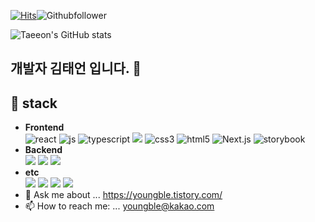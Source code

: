 [![Hits](https://hits.seeyoufarm.com/api/count/incr/badge.svg?url=https%3A%2F%2Fgithub.com%2FTaeeon-kim&count_bg=%2379C83D&title_bg=%23555555&icon=&icon_color=%23E7E7E7&title=total+&edge_flat=false)](https://hits.seeyoufarm.com)![Githubfollower](https://img.shields.io/github/followers/Taeeon-kim?style=social)

![Taeeon's GitHub stats](https://github-readme-stats.vercel.app/api?username=Taeeon-kim&show_icons=true&theme=radical)

## 개발자 김태언 입니다. 👋 

<!--
**Taeeon-kim/Taeeon-kim** is a ✨ _special_ ✨ repository because its `README.md` (this file) appears on your GitHub profile.
-->

## 🌱 stack
-  <strong>Frontend</strong><br />
    ![react](https://img.shields.io/badge/react-35BDB2?style=flat&logo=react&logoColor=white)  ![js](https://img.shields.io/badge/javascript-FFFF00?style=flat&logo=javascript&logoColor=white) ![typescript](https://img.shields.io/badge/typescript-3178C6?style=flat&logo=typescript&logoColor=white) <img src="https://img.shields.io/badge/Vue.js-4FC08D?style=flat-square&logo=Vue.js&logoColor=white"/>  ![css3](https://img.shields.io/badge/css3-4682B4?style=flat&logo=css3&logoColor=white)  ![html5](https://img.shields.io/badge/html5-FF8C00?style=flat&logo=html5&logoColor=white) ![Next.js](https://img.shields.io/badge/Next.js-000000?style=flat&logo=next.js&logoColor=white) ![storybook](https://img.shields.io/badge/Storybook-FF4785?style=flat&logo=storybook&logoColor=white) <br />
- <strong>Backend</strong><br />
 <img src="https://img.shields.io/badge/java-007396?style=flat-square&logo=java&logoColor=white"/> <img src="https://img.shields.io/badge/Spring-6DB33F?style=flat-square&logo=Spring&logoColor=white"/>
   <img src="https://img.shields.io/badge/SpringBoot-6DB33F?style=flat-square&logo=springboot&logoColor=white">
- <strong>etc</strong>  
  <img src="https://img.shields.io/badge/Git-F05032?style=flat-square&logo=git&logoColor=white"> 
   <img src="https://img.shields.io/badge/GitHub-181717?style=flat-square&logo=github&logoColor=white"> 
   <img src="https://img.shields.io/badge/Notion-000000?style=flat-square&logo=notion&logoColor=white">
   <img src="https://img.shields.io/badge/Slack-4A154B?style=flat-square&logo=slack&logoColor=white">
   <!--   <img src="https://img.shields.io/badge/IntelliJ-000000?style=flat-square&logo=intellijidea&logoColor=white"> -->
   <!-- <img src="https://img.shields.io/badge/MySQL-4479A1?style=flat-square&logo=mysql&logoColor=white">-->
  <!-- <img src="https://img.shields.io/badge/H2-E6E600?style=flat-square&logo=h2&logoColor=white"> -->
- 💬 Ask me about ... https://youngble.tistory.com/
- 📫 How to reach me: ... youngble@kakao.com

